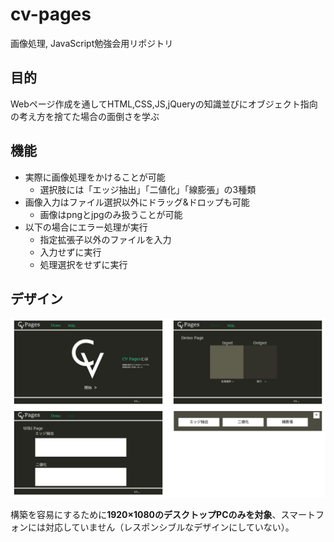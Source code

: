 # cv-pages
画像処理, JavaScript勉強会用リポジトリ

## 目的
Webページ作成を通してHTML,CSS,JS,jQueryの知識並びにオブジェクト指向の考え方を捨てた場合の面倒さを学ぶ

## 機能
- 実際に画像処理をかけることが可能
     - 選択肢には「エッジ抽出」「二値化」「線膨張」の3種類
- 画像入力はファイル選択以外にドラッグ&ドロップも可能
     - 画像はpngとjpgのみ扱うことが可能
- 以下の場合にエラー処理が実行
     - 指定拡張子以外のファイルを入力
     - 入力せずに実行
     - 処理選択をせずに実行

## デザイン
<img src="assets/design.jpg" alt="ページデザイン">


構築を容易にするために**1920×1080のデスクトップPCのみを対象**、スマートフォンには対応していません（レスポンシブルなデザインにしていない）。